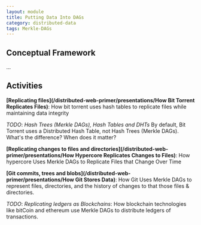 ```yaml
---
layout: module
title: Putting Data Into DAGs
category: distributed-data
tags: Merkle-DAGs
---
```


## Conceptual Framework

...

## Activities

**[Replicating files](/distributed-web-primer/presentations/How Bit Torrent Replicates Files)**: How bit torrent uses hash tables to replicate files
while maintaining data integrity

 *TODO*: _Hash Trees (Merkle DAGs), Hash Tables and DHTs_ By default, Bit Torrent uses a Distributed Hash Table, not Hash Trees (Merkle DAGs). What's the difference? When does it matter?

**[Replicating changes to files and directories](/distributed-web-primer/presentations/How Hypercore Replicates Changes to Files)**: How hypercore Uses Merkle DAGs to Replicate Files that Change Over Time  

**[Git commits, trees and blobs](/distributed-web-primer/presentations/How Git Stores Data)**: How Git Uses Merkle DAGs to represent files, directories, and the history of changes to that those files & directories.

*TODO*: _Replicating ledgers as Blockchains_: How blockchain technologies like bitCoin and ethereum use Merkle DAGs to distribute ledgers of transactions.  
